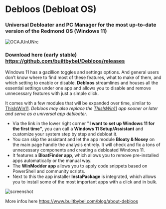 # Debloos (Debloat OS)
### Universal Debloater and PC Manager for the most up-to-date version of the Redmond OS (Windows 11)

![OCAJUnUNrc](https://user-images.githubusercontent.com/57478606/218247253-db0309f6-db24-4bb4-ac62-afdfc7ccd2af.png)


### Download here (early stable) https://github.com/builtbybel/Debloos/releases

Windows 11 has a gazillion toggles and settings options. And general users don’t know where to find most of these features, what to make of them, and which setting to enable or disable. **Debloos** streamlines and houses all the essential settings under one app and allows you to disable and remove unnecessary features with just a simple click. 

It comes with a few modules that will be expanded over time, similar to [ThisIsWin11](https://github.com/builtbybel/ThisIsWin11). 
_Debloos may also replace the [ThisIsWin11](https://github.com/builtbybel/ThisIsWin11) app sooner or later and serve as a universal app debloater._

- Via the link in the lower right corner **"I want to set up Windows 11 for the first time"**, you can call a **Windows 11 Setup/Assistant** and customize your system step by step and debloat it.
- You can skip the assistant and let the app module **Bloaty & Nosey** on the main page handle the analysis entirely. It will check and fix a tons of unnecessary components and creating a debloated Windows 11.
- It features a **BloatFinder app**, which allows you to remove pre-installed apps automatically or the manual way. 
- The **WinModder app** allows you to apply code snippets based on PowerShell and community scripts.
- Next to this the app installer **InstaPackage** is integrated, which allows you to install some of the most important apps with a click and in bulk.


![screenshot](https://github.com/builtbybel/Debloos/blob/main/assets/debloos.png)



More infos here https://www.builtbybel.com/blog/about-debloos
